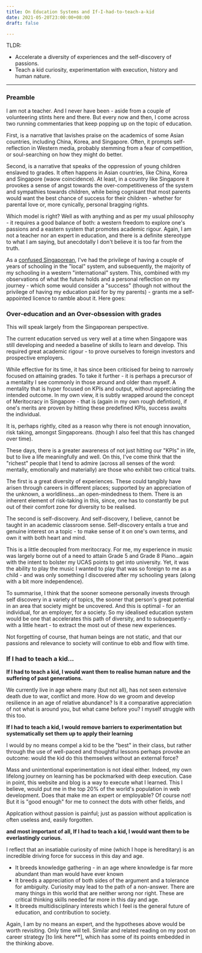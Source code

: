 ```yaml
---
title: On Education Systems and If-I-had-to-teach-a-kid
date: 2021-05-20T23:00:00+08:00
draft: false

---
```


TLDR:

- Accelerate a diversity of experiences and the self-discovery of passions.
- Teach a kid curiosity, experimentation with execution, history and human nature.

---

### Preamble

I am not a teacher. And I never have been - aside from a couple of volunteering stints here and there. But every now and then, I come across two running commentaries that keep popping up on the topic of education.

First, is a narrative that lavishes praise on the academics of some Asian countries, including China, Korea, and Singapore. Often, it prompts self-reflection in Western media, probably stemming from a fear of competition, or soul-searching on how they might do better. 

Second, is a narrative that speaks of the oppression of young children enslaved to grades. It often happens in Asian countries, like China, Korea and Singapore (waow coincidence). At least, in a country like Singapore it provokes a sense of angst towards the over-competitiveness of the system and sympathies towards children, while being cognisant that most parents would want the best chance of success for their children - whether for parental love or, more cynically, personal bragging rights.

Which model is right? Well as with anything and as per my usual philosophy - it requires a good balance of both: a western freedom to explore one's passions and a eastern system that promotes academic rigour. Again, I am not a teacher nor an expert in education, and there is a definite stereotype to what I am saying, but anecdotally I don't believe it is too far from the truth.

As a [confused Singaporean]([https://www.makwaijun.com/blog/post4/), I've had the privilege of having a couple of years of schooling in the "local" system, and subsequently, the majority of my schooling in a western "international" system. This, combined with my observations of what the future holds and a personal reflection on my journey - which some would consider a "success" (though not without the privilege of having my education paid for by my parents) - grants me a self-appointed licence to ramble about it. Here goes:

### Over-education and an Over-obsession with grades

This will speak largely from the Singaporean perspective. 

The current education served us very well at a time when Singapore was still developing and needed a baseline of skills to learn and develop. This required great academic rigour - to prove ourselves to foreign investors and prospective employers. 

While effective for its time, it has since been criticised for being to narrowly focused on attaining grades. To take it further - it is perhaps a precursor of a mentality I see commonly in those around and older than myself. A mentality that is hyper focused on KPIs and output, without appreciating the intended outcome.  In my own view, it is subtly wrapped around the concept of Meritocracy in Singapore - that is (again in my own rough defintion), if one's merits are proven by hitting these predefined KPIs, success awaits the individual.

It is, perhaps rightly, cited as a reason why there is not enough innovation, risk taking, amongst Singaporeans. (though I also feel that this has changed over time).

These days, there is a greater awareness of not just hitting our "KPIs" in life, but to live a life meaningfully and well. On this, I've come think that the "richest" people that I tend to admire (across all senses of the word: mentally, emotionally and materially) are those who exhibit two critical traits. 

The first is a great diversity of experiences. These could tangibly have arisen through careers in different places; supported by an appreciation of the unknown, a worldliness...an open-mindedness to them. There is an inherent element of risk-taking in this, since, one has to constantly be put out of their comfort zone for diversity to be realised.

The second is self-discovery. And self-discovery, I believe, cannot be taught in an academic classroom sense. Self-discovery entails a true and genuine interest on a topic - to make sense of it on one's own terms, and own it with both heart and mind. 

This is a little decoupled from meritocracy. For me, my experience in music was largely borne out of a need to attain Grade 5 and Grade 8 Piano...again with the intent to bolster my UCAS points to get into university. Yet, it was the ability to play the music I wanted to play that was so foreign to me as a child - and was only something I discovered after my schooling years (along with a bit more independence).  

To summarise, I think that the sooner someone personally invests through self discovery in a variety of topics, the sooner that person's great potential in an area that society might be uncovered. And this is optimal - for an individual, for an employer, for a society. So my idealised education system would be one that accelerates this path of diversity, and to subsequently - with a little heart - to extract the most out of these new experiences.

Not forgetting of course, that human beings are not static, and that our passions and relevance to society will continue to ebb and flow with time.

### If I had to teach a kid...

**If I had to teach a kid, I would want them to realise human nature and the suffering of past generations.**

We currently live in age where many (but not all), has not seen extensive death due to war, conflict and more. How do we groom and develop resilience in an age of relative abundance? Is it a comparative appreciation of not what is around you, but what came before you? I myself struggle with this too.

**If I had to teach a kid, I would remove barriers to experimentation but systematically set them up to apply their learning**  

I would by no means compel a kid to be the "best" in their class, but rather through the use of well-paced and thoughtful lessons perhaps provoke an outcome:  would the kid do this themselves without an external force?

Mass and unintentional experimentation is not ideal either. Indeed, my own lifelong journey on learning has be pockmarked with deep execution. Case in point, this website and blog is a way to execute what I learned. This I believe, would put me in the top 20% of the world's population in web development. Does that make me an expert or employable? Of course not! But it is "good enough" for me to connect the dots with other fields, and 

Applcation without passion is painful; just as passion without application is often useless and, easily forgotten.

**and most important of all, If I had to teach a kid, I would want them to be everlastingly curious.**

I reflect that an insatiable curiosity of mine (which I hope is hereditary) is an incredible driving force for success in this day and age.

- It breeds knowledge gathering - in an age where knowledge is far more abundant than man would have ever known
- It breeds a appreciation of both sides of the argument and a tolerance for ambiguity. Curiosity may lead to the path of a non-answer. There are many things in this world that are neither wrong nor right. These are critical thinking skills needed far more in this day and age. 
- It breeds multidisciplinary interests which I feel is the general future of education, and contribution to society. 



Again, I am by no means an expert, and the hypotheses above would be worth revisiting. Only time will tell. Similar and related reading on my post on career strategy [to link here**], which has some of its points embedded in the thinking above. 